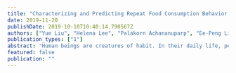```yaml
---
title: "Characterizing and Predicting Repeat Food Consumption Behavior for Just-in-Time Interventions"
date: 2019-11-20
publishDate: 2019-10-10T10:40:14.790567Z
authors: ["Yue Liu", "Helena Lee", "Palakorn Achananuparp", "Ee-Peng Lim", "Tzu-Ling Cheng", "Shou-De Lin"]
publication_types: ["1"]
abstract: "Human beings are creatures of habit. In their daily life, people tend to repeatedly consume similar types of food items over several days and occasionally switch to consuming different types of items when the consumptions become overly monotonous. However, the novel and repeat consumption behaviors have not been studied in food recommendation research. More importantly, the ability to predict daily eating habits of individuals is crucial to improve the effectiveness of food recommender systems in facilitating healthy lifestyle change. In this study, we analyze the patterns of repeat food consumptions using large-scale consumption data from a popular online fitness community called MyFitnessPal (MFP), conduct an offline evaluation of various state-of-the-art algorithms in predicting the next-day food consumption, and analyze their performance across different demographic groups and contexts. The experiment results show that algorithms incorporating the exploration-and-exploitation and temporal dynamics are more effective in the next-day recommendation task than most state-of-the-art algorithms."
featured: false
publication: ""
---
```



